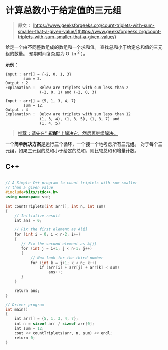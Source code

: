 # 计算总数小于给定值的三元组

> 原文： [https://www.geeksforgeeks.org/count-triplets-with-sum-smaller-that-a-given-value/](https://www.geeksforgeeks.org/count-triplets-with-sum-smaller-that-a-given-value/)

给定一个由不同整数组成的数组和一个求和值。 查找总和小于给定总和值的三元组的数量。 预期时间复杂度为 O（n <sup>2</sup> ）。

**示例**：

```
Input : arr[] = {-2, 0, 1, 3}
        sum = 2.
Output : 2
Explanation :  Below are triplets with sum less than 2
               (-2, 0, 1) and (-2, 0, 3) 

Input : arr[] = {5, 1, 3, 4, 7}
        sum = 12.
Output : 4
Explanation :  Below are triplets with sum less than 12
               (1, 3, 4), (1, 3, 5), (1, 3, 7) and 
               (1, 4, 5)
```

> [推荐：请先在“ ***实践*** ”上解决它，然后再继续解决。](https://practice.geeksforgeeks.org/problems/count-triplets-with-sum-smaller-than-x/0)

一个**简单解决方案**是运行三个循环，一个接一个地考虑所有三元组。 对于每个三元组，如果三元组的总和小于给定的总和，则比较总和和增量计数。

## C++ 

```cpp

// A Simple C++ program to count triplets with sum smaller 
// than a given value 
#include<bits/stdc++.h> 
using namespace std; 

int countTriplets(int arr[], int n, int sum) 
{ 
    // Initialize result 
    int ans = 0; 

    // Fix the first element as A[i] 
    for (int i = 0; i < n-2; i++) 
    { 
       // Fix the second element as A[j] 
       for (int j = i+1; j < n-1; j++) 
       { 
           // Now look for the third number 
           for (int k = j+1; k < n; k++) 
               if (arr[i] + arr[j] + arr[k] < sum) 
                   ans++; 
       } 
    } 

    return ans; 
} 

// Driver program 
int main() 
{ 
    int arr[] = {5, 1, 3, 4, 7}; 
    int n = sizeof arr / sizeof arr[0]; 
    int sum = 12; 
    cout << countTriplets(arr, n, sum) << endl; 
    return 0; 
} 

```